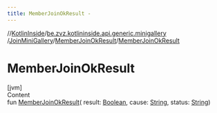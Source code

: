```yaml
---
title: MemberJoinOkResult -
---
```

//[KotlinInside](../../../index.md)/[be.zvz.kotlininside.api.generic.minigallery](../../index.md)
/[JoinMiniGallery](../index.md)/[MemberJoinOkResult](index.md)/[MemberJoinOkResult](-member-join-ok-result.md)

# MemberJoinOkResult

[jvm]  
Content  
fun [MemberJoinOkResult](-member-join-ok-result.md)(
result: [Boolean](https://kotlinlang.org/api/latest/jvm/stdlib/kotlin/-boolean/index.html),
cause: [String](https://kotlinlang.org/api/latest/jvm/stdlib/kotlin/-string/index.html),
status: [String](https://kotlinlang.org/api/latest/jvm/stdlib/kotlin/-string/index.html))  



